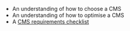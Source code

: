 - An understanding of how to choose a CMS
- An understanding of how to optimise a CMS
- A [CMS requirements checklist](/content-strategy/content-management-system/cms-requirements-checklist/)

